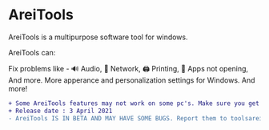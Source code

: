 # AreiTools

AreiTools is a multipurpose software tool for windows.

AreiTools can:

Fix problems like - 🔊 Audio, 📡 Network, 🖨️ Printing, 🎲 Apps not opening, And more.
More apperance and personalization settings for Windows.
And more!


```diff
+ Some AreiTools features may not work on some pc's. Make sure you get the right version for your version of Windows. 7/8/10
+ Release date : 3 April 2021
- AreiTools IS IN BETA AND MAY HAVE SOME BUGS. Report them to toolsarei@gmail.com
